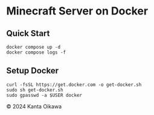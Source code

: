 # Minecraft Server on Docker

## Quick Start
```
docker compose up -d
docker compose logs -f
```

## Setup Docker
```
curl -fsSL https://get.docker.com -o get-docker.sh
sudo sh get-docker.sh
sudo gpasswd -a $USER docker
```

&copy; 2024 Kanta Oikawa
